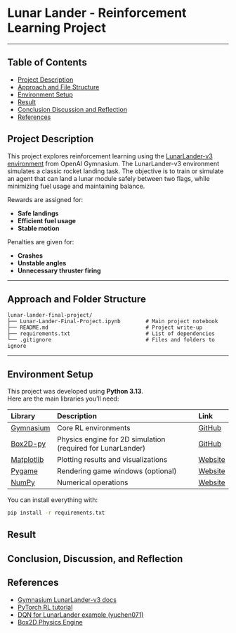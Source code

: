 # Lunar Lander - Reinforcement Learning Project

---
## Table of Contents
- [Project Description](#project-description)
- [Approach and File Structure](#approach-and-file-structure)
- [Environment Setup](#environment-setup)
- [Result](#result)
- [Conclusion Discussion and Reflection](#conclusion-discussion-and-reflection)
- [References](#references)


## Project Description

This project explores reinforcement learning using the [LunarLander-v3 environment](https://gymnasium.farama.org/environments/box2d/lunar_lander/) from OpenAI Gymnasium. The LunarLander-v3 environment simulates a classic rocket landing task.
The objective is to train or simulate an agent that can land a lunar module safely between two flags, while minimizing fuel usage and maintaining balance.

Rewards are assigned for:
- **Safe landings**
- **Efficient fuel usage**
- **Stable motion**

Penalties are given for:
- **Crashes**
- **Unstable angles**
- **Unnecessary thruster firing**

---


## Approach and Folder Structure
```
lunar-lander-final-project/
├── Lunar-Lander-Final-Project.ipynb        # Main project notebook
├── README.md                               # Project write-up
├── requirements.txt                        # List of dependencies
└── .gitignore                              # Files and folders to ignore
```

---



## Environment Setup

This project was developed using **Python 3.13**.  
Here are the main libraries you’ll need:

| Library | Description | Link |
|:--------|:------------|:-----|
| [Gymnasium](https://gymnasium.farama.org/) | Core RL environments | [GitHub](https://github.com/Farama-Foundation/Gymnasium) |
| [Box2D-py](https://github.com/openai/box2d-py) | Physics engine for 2D simulation (required for LunarLander) | [GitHub](https://github.com/openai/box2d-py) |
| [Matplotlib](https://matplotlib.org/) | Plotting results and visualizations | [Website](https://matplotlib.org/) |
| [Pygame](https://www.pygame.org/) | Rendering game windows (optional) | [Website](https://www.pygame.org/) |
| [NumPy](https://numpy.org/) | Numerical operations | [Website](https://numpy.org/) |


You can install everything  with:

```bash
pip install -r requirements.txt
```

## Result


## Conclusion, Discussion, and Reflection


## References
* [Gymnasium LunarLander-v3 docs](https://gymnasium.farama.org/environments/box2d/lunar_lander/)
* [PyTorch RL tutorial](https://pytorch.org/tutorials/intermediate/reinforcement_q_learning.html)
* [DQN for LunarLander example (yuchen071)](https://github.com/yuchen071/DQN-for-LunarLander-v2)
* [Box2D Physics Engine](https://box2d.org/)



